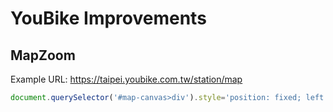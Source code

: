 # YouBike Improvements

## MapZoom
Example URL: https://taipei.youbike.com.tw/station/map

```js
document.querySelector('#map-canvas>div').style='position: fixed; left: 0px; top: 0px; width: 100%; height: 100vh; z-index: 999;';
```
